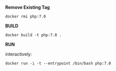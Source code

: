 **Remove Existing Tag**

`docker rmi php:7.0`

**BUILD**

`docker build -t php:7.0 .`

**RUN**

interactively:

`docker run -i -t --entrypoint /bin/bash php:7.0`


